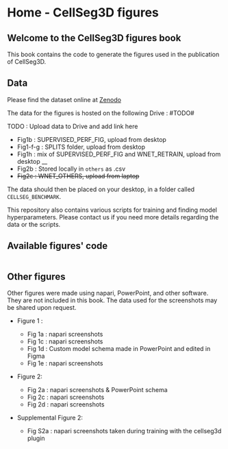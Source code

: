 # Home - CellSeg3D figures

## Welcome to the CellSeg3D figures book

This book contains the code to generate the figures used in the publication of CellSeg3D.

## Data

Please find the dataset online at [Zenodo](https://zenodo.org/records/11095111)

The data for the figures is hosted on the following Drive : #TODO#

TODO : Upload data to Drive and add link here

- Fig1b : SUPERVISED_PERF_FIG, upload from desktop
- Fig1-f-g : SPLITS folder, upload from desktop
- Fig1h : mix of SUPERVISED_PERF_FIG and WNET_RETRAIN, upload from desktop
__
- Fig2b : Stored locally in ``others`` as .csv
- ~~Fig2c : WNET_OTHERS, upload from laptop~~

The data should then be placed on your desktop, in a folder called `CELLSEG_BENCHMARK`.

This repository also contains various scripts for training and finding model hyperparameters.
Please contact us if you need more details regarding the data or the scripts.

## Available figures' code

```{tableofcontents}
```

## Other figures

Other figures were made using napari, PowerPoint, and other software. They are not included in this book.
The data used for the screenshots may be shared upon request.

- Figure 1 :
  - Fig 1a : napari screenshots
  - Fig 1c : napari screenshots
  - Fig 1d : Custom model schema made in PowerPoint and edited in Figma
  - Fig 1e : napari screenshots
- Figure 2:
  - Fig 2a : napari screenshots & PowerPoint schema
  - Fig 2c : napari screenshots
  - Fig 2d : napari screenshots

- Supplemental Figure 2:
  - Fig S2a : napari screenshots taken during training with the cellseg3d plugin
